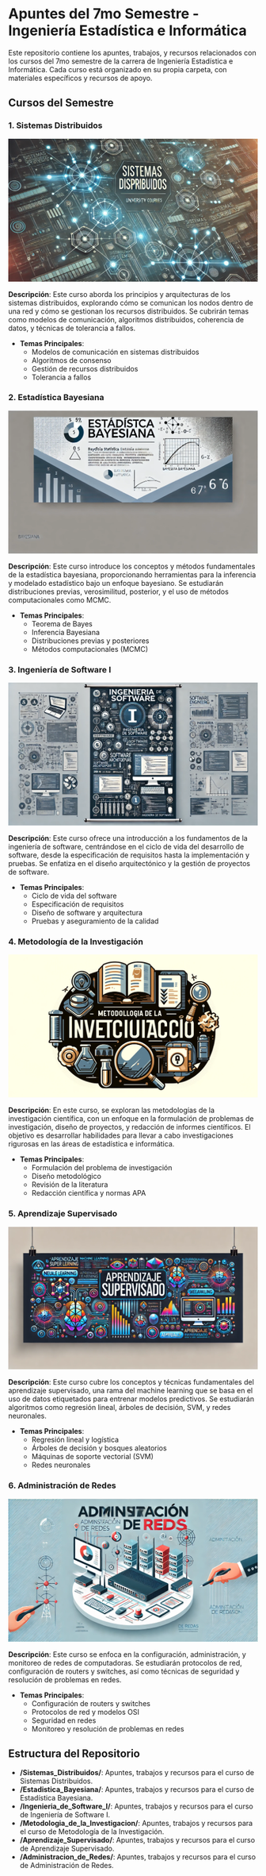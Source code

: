 # Apuntes del 7mo Semestre - Ingeniería Estadística e Informática

Este repositorio contiene los apuntes, trabajos, y recursos relacionados con los cursos del 7mo semestre de la carrera de Ingeniería Estadística e Informática. Cada curso está organizado en su propia carpeta, con materiales específicos y recursos de apoyo.

## Cursos del Semestre

### 1. Sistemas Distribuidos

![Sistemas Distribuidos](images/sistemas-distribuidos.png)

**Descripción**: Este curso aborda los principios y arquitecturas de los sistemas distribuidos, explorando cómo se comunican los nodos dentro de una red y cómo se gestionan los recursos distribuidos. Se cubrirán temas como modelos de comunicación, algoritmos distribuidos, coherencia de datos, y técnicas de tolerancia a fallos.

- **Temas Principales**:
  - Modelos de comunicación en sistemas distribuidos
  - Algoritmos de consenso
  - Gestión de recursos distribuidos
  - Tolerancia a fallos

### 2. Estadística Bayesiana

![Estadística Bayesiana](images/estadistica-bayesiana.png)

**Descripción**: Este curso introduce los conceptos y métodos fundamentales de la estadística bayesiana, proporcionando herramientas para la inferencia y modelado estadístico bajo un enfoque bayesiano. Se estudiarán distribuciones previas, verosimilitud, posterior, y el uso de métodos computacionales como MCMC.

- **Temas Principales**:
  - Teorema de Bayes
  - Inferencia Bayesiana
  - Distribuciones previas y posteriores
  - Métodos computacionales (MCMC)

### 3. Ingeniería de Software I

![Ingeniería de Software I](images/ingenieria-software.png)

**Descripción**: Este curso ofrece una introducción a los fundamentos de la ingeniería de software, centrándose en el ciclo de vida del desarrollo de software, desde la especificación de requisitos hasta la implementación y pruebas. Se enfatiza en el diseño arquitectónico y la gestión de proyectos de software.

- **Temas Principales**:
  - Ciclo de vida del software
  - Especificación de requisitos
  - Diseño de software y arquitectura
  - Pruebas y aseguramiento de la calidad

### 4. Metodología de la Investigación

![Metodología de la Investigación](images/metodologia-investigacion.png)

**Descripción**: En este curso, se exploran las metodologías de la investigación científica, con un enfoque en la formulación de problemas de investigación, diseño de proyectos, y redacción de informes científicos. El objetivo es desarrollar habilidades para llevar a cabo investigaciones rigurosas en las áreas de estadística e informática.

- **Temas Principales**:
  - Formulación del problema de investigación
  - Diseño metodológico
  - Revisión de la literatura
  - Redacción científica y normas APA

### 5. Aprendizaje Supervisado

![Aprendizaje Supervisado](images/aprendizaje-supervisado.png)

**Descripción**: Este curso cubre los conceptos y técnicas fundamentales del aprendizaje supervisado, una rama del machine learning que se basa en el uso de datos etiquetados para entrenar modelos predictivos. Se estudiarán algoritmos como regresión lineal, árboles de decisión, SVM, y redes neuronales.

- **Temas Principales**:
  - Regresión lineal y logística
  - Árboles de decisión y bosques aleatorios
  - Máquinas de soporte vectorial (SVM)
  - Redes neuronales

### 6. Administración de Redes

![Administración de Redes](images/administracion-redes.png)

**Descripción**: Este curso se enfoca en la configuración, administración, y monitoreo de redes de computadoras. Se estudiarán protocolos de red, configuración de routers y switches, así como técnicas de seguridad y resolución de problemas en redes.

- **Temas Principales**:
  - Configuración de routers y switches
  - Protocolos de red y modelos OSI
  - Seguridad en redes
  - Monitoreo y resolución de problemas en redes

## Estructura del Repositorio

- **/Sistemas_Distribuidos/**: Apuntes, trabajos y recursos para el curso de Sistemas Distribuidos.
- **/Estadistica_Bayesiana/**: Apuntes, trabajos y recursos para el curso de Estadística Bayesiana.
- **/Ingenieria_de_Software_I/**: Apuntes, trabajos y recursos para el curso de Ingeniería de Software I.
- **/Metodologia_de_la_Investigacion/**: Apuntes, trabajos y recursos para el curso de Metodología de la Investigación.
- **/Aprendizaje_Supervisado/**: Apuntes, trabajos y recursos para el curso de Aprendizaje Supervisado.
- **/Administracion_de_Redes/**: Apuntes, trabajos y recursos para el curso de Administración de Redes.
